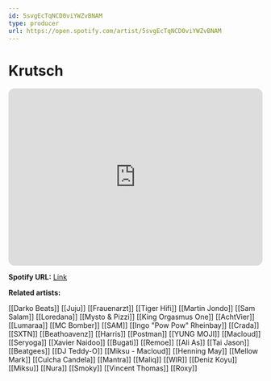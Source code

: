 ```yaml
---
id: 5svgEcTqNCD0viYWZvBNAM
type: producer
url: https://open.spotify.com/artist/5svgEcTqNCD0viYWZvBNAM
---
```

# Krutsch

<iframe style="border-radius:12px" src="https://open.spotify.com/embed/artist/5svgEcTqNCD0viYWZvBNAM" width="100%" height="352" frameBorder="0" allowfullscreen="" allow="autoplay; clipboard-write; encrypted-media; fullscreen; picture-in-picture" loading="lazy"></iframe>

**Spotify URL:** [Link](https://open.spotify.com/artist/5svgEcTqNCD0viYWZvBNAM)

**Related artists:**

[[Darko Beats]]
[[Juju]]
[[Frauenarzt]]
[[Tiger Hifi]]
[[Martin Jondo]]
[[Sam Salam]]
[[Loredana]]
[[Mysto & Pizzi]]
[[King Orgasmus One]]
[[AchtVier]]
[[Lumaraa]]
[[MC Bomber]]
[[SAM]]
[[Ingo "Pow Pow" Rheinbay]]
[[Crada]]
[[SXTN]]
[[Beathoavenz]]
[[Harris]]
[[Postman]]
[[YUNG MOJI]]
[[Macloud]]
[[Seryoga]]
[[Xavier Naidoo]]
[[Bugati]]
[[Remoe]]
[[Ali As]]
[[Tai Jason]]
[[Beatgees]]
[[DJ Teddy-O]]
[[Miksu - Macloud]]
[[Henning May]]
[[Mellow Mark]]
[[Culcha Candela]]
[[Mantra]]
[[Maliq]]
[[WIR]]
[[Deniz Koyu]]
[[Miksu]]
[[Nura]]
[[Smoky]]
[[Vincent Thomas]]
[[Roxy]]
